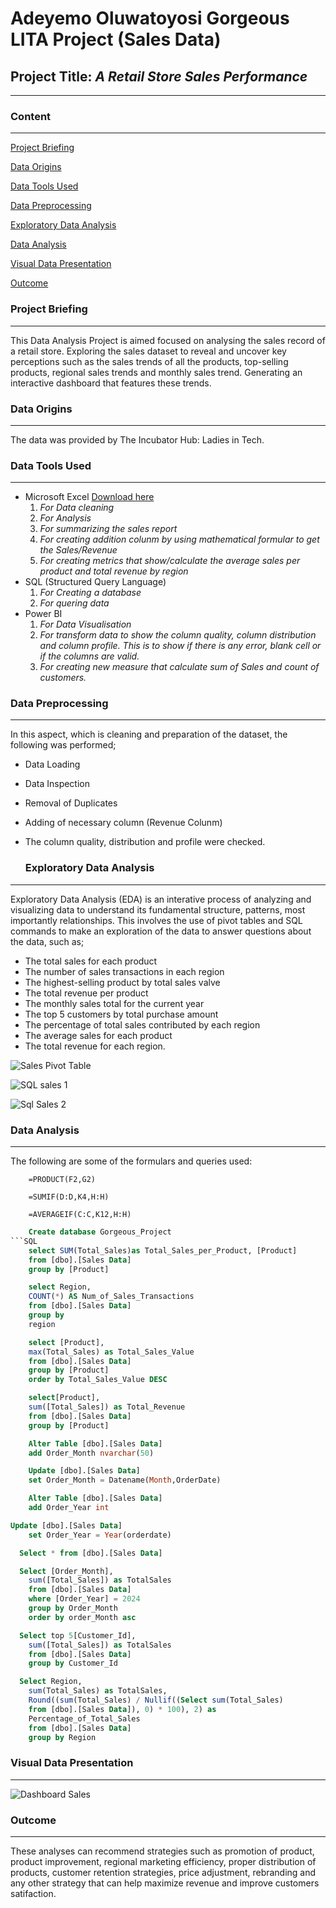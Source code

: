 # Adeyemo Oluwatoyosi Gorgeous LITA Project (Sales Data)

## Project Title: _*A Retail Store Sales Performance*_

---
### Content
---
[Project Briefing](#project-briefing)

[Data Origins](#data-origins)

[Data Tools Used](#data-tools-used)

[Data Preprocessing](#data-preprocessing)

[Exploratory Data Analysis](#exploratory-data-analysis)

[Data Analysis](#data-analysis)

[Visual Data Presentation](#visual-data-presentation)

[Outcome](#outcome)

### Project Briefing
---
  This Data Analysis Project is aimed focused on analysing the sales record of a retail store. Exploring the sales dataset to reveal and uncover key perceptions such as the sales trends of all the products, top-selling products, regional sales trends and monthly sales trend. Generating an interactive dashboard that features these trends.
  
### Data Origins
---
  The data was provided by The Incubator Hub: Ladies in Tech.
  
### Data Tools Used
---
  - Microsoft Excel [Download here](https://www.microsoft.com)
      1. *For Data cleaning*
      2. *For Analysis*
      3. *For summarizing the sales report*
      4. *For creating addition colunm by using mathematical formular to get the Sales/Revenue*
      5. *For creating metrics that show/calculate the average sales per product and total revenue by region*
  - SQL (Structured Query Language)
      1. *For Creating a database*
      2. *For quering data*
  - Power BI
      1. *For Data Visualisation*
      2. *For transform data to show the column quality, column distribution and column profile. This is to show if there is any error, blank cell or if the columns are valid.*
      3. *For creating new measure that calculate sum of Sales and count of customers.*

### Data Preprocessing
---
  In this aspect, which is cleaning and preparation of the dataset, the following was performed;
- Data Loading
- Data Inspection
- Removal of Duplicates
- Adding of necessary column (Revenue Colunm)
- The column quality, distribution and profile were checked.
    
  ### Exploratory Data Analysis
---
Exploratory Data Analysis (EDA) is an interative process of analyzing and visualizing data to understand its fundamental structure, patterns, most importantly relationships.
  This involves the use of pivot tables and SQL commands to make an exploration of the data to answer questions about the data, such as;
  - The total sales for each product
  - The number of sales transactions in each region
  - The highest-selling product by total sales valve
  - The total revenue per product
  - The monthly sales total for the current year
  - The top 5 customers by total purchase amount
  - The percentage of total sales contributed by each region 
  - The average sales for each product
  - The total revenue for each region.

![Sales Pivot Table](https://github.com/user-attachments/assets/358618da-6e6e-4938-ad79-fcd7d2997e37)

![SQL sales 1](https://github.com/user-attachments/assets/4435c664-80af-4e5e-ad86-19a048a1fadb)

![Sql Sales 2](https://github.com/user-attachments/assets/0e2eaf8c-af32-4e69-9495-6645d5cb533e)


### Data Analysis
---
The following are some of the formulars and queries used:
```EXCEL
    =PRODUCT(F2,G2)
```
```EXCEL
    =SUMIF(D:D,K4,H:H)
```
```EXCEL
    =AVERAGEIF(C:C,K12,H:H)
```
```SQL
    Create database Gorgeous_Project
```SQL
    select SUM(Total_Sales)as Total_Sales_per_Product, [Product]
	from [dbo].[Sales Data]
	group by [Product]
```
```SQL
    select Region, 
	COUNT(*) AS Num_of_Sales_Transactions
	from [dbo].[Sales Data]
	group by 
	region
```
```SQL
    select [Product],
	max(Total_Sales) as Total_Sales_Value
	from [dbo].[Sales Data]
	group by [Product]
	order by Total_Sales_Value DESC
```
```SQL
    select[Product],
	sum([Total_Sales]) as Total_Revenue
	from [dbo].[Sales Data]
	group by [Product]
```
```SQL
    Alter Table [dbo].[Sales Data]
	add Order_Month nvarchar(50)
```
```SQL
    Update [dbo].[Sales Data]
	set Order_Month = Datename(Month,OrderDate)
```
```SQL
    Alter Table [dbo].[Sales Data]
	add Order_Year int
```
```SQL	
Update [dbo].[Sales Data]
	set Order_Year = Year(orderdate)
```
```SQL
  Select * from [dbo].[Sales Data]
```
```SQL
  Select [Order_Month],
	sum([Total_Sales]) as TotalSales
	from [dbo].[Sales Data]
	where [Order_Year] = 2024
	group by Order_Month
	order by order_Month asc
```
```SQL
  Select top 5[Customer_Id],
	sum([Total_Sales]) as TotalSales
	from [dbo].[Sales Data]
	group by Customer_Id
```
```SQL
  Select Region,
	sum(Total_Sales) as TotalSales,
	Round((sum(Total_Sales) / Nullif((Select sum(Total_Sales)
	from [dbo].[Sales Data]), 0) * 100), 2) as 
	Percentage_of_Total_Sales
	from [dbo].[Sales Data]
	group by Region
```

### Visual Data Presentation
---

![Dashboard Sales](https://github.com/user-attachments/assets/ef94ccf1-0809-4a66-bc0a-66bb0244075e)

### Outcome
---
These analyses can recommend strategies such as promotion of product, product improvement, regional marketing efficiency, proper distribution of products, customer retention strategies, price adjustment, rebranding and any other strategy that can help maximize revenue and improve customers satifaction. 
